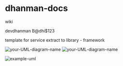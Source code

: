 # dhanman-docs
wiki



devdhanman
B@dhi$123


template for service
extract to library - framework


![your-UML-diagram-name](http://www.plantuml.com/plantuml/proxy?cache=no&src=https://github.com/b2atech/dhanman-docs/blob/main/dhanman-container.puml)
![your-UML-diagram-name](http://www.plantuml.com/plantuml/proxy?cache=no&src=https://raw.githubusercontent.com/jonashackt/plantuml-markdown/master/example-uml.iuml)


![example-uml](http://www.plantuml.com/plantuml/proxy?cache=no&src=https://raw.githubusercontent.com/jonashackt/plantuml-markdown/master/example-uml.iuml)
